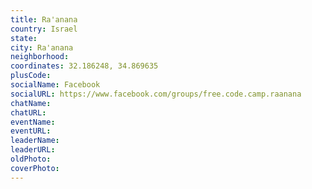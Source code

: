```yaml
---
title: Ra'anana
country: Israel
state: 
city: Ra'anana
neighborhood: 
coordinates: 32.186248, 34.869635
plusCode:
socialName: Facebook
socialURL: https://www.facebook.com/groups/free.code.camp.raanana
chatName:
chatURL:
eventName:
eventURL:
leaderName:
leaderURL:
oldPhoto: 
coverPhoto:
---
```

